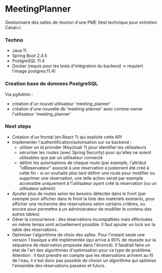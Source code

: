 # MeetingPlanner

Gestionnaire des salles de réunion d'une PME (test technique pour entretien Canal+)

### Techno

- Java 11
- Spring Boot 2.4.5
- PostgreSQL 11.4
- Docker (requis pour les tests d'intégration du backend -> requiert l'image postgres:11.4)

### Creation base de donnees PostgreSQL

Via pgAdmin :

- création d'un nouvel utilisateur 'meeting_planner'
- création d'une nouvelle db 'meeting-planner' avec comme owner l'utilisateur 'meeting_planner'

### Next steps

- Création d'un frontal (en React ?) qui exploite cette API
- Implémenter l'authentification/autorisation sur ce backend :
  - utiliser un id provider (Keycloak ?) pour identifier les utilisateurs
  - sécuriser les routes (avec Spring Security) pour qu'elles ne soient utilisables que par un utilisateur connecté
  - définir les autorisations de chaque route (par exemple, l'attribut "idReservateur" associé à une réservation a justement été créé à cette fin - si on souhaite plus tard définir une route pour modifier ou supprimer une réservation, une telle action serait par exemple accessible uniquement à l'utilisateur ayant créé la réservation (ou un utilisateur admin))
- Ajouter plus de routes selon les besoins détectés dans le front (par exemple pour afficher dans le front la liste des matériels existants, pour afficher une recherche des réservations selon certains critères, ou encore pour permettre à un administrateur de modifier le contenu des autres tables)
- Gérer la concurrence : des réservations incompatbles mais effectuées en même temps sont actuellement possible. Il faut ajouter un lock sur la table des réservations.
- Optimiser l'algorithme de choix des salles. Pour l'instant seule une version 1 basique a été implémentée (qui arrive à 90% de réussite sur la séquence de réservation proposée dans l'énoncé). Il faudrait faire un état de l'art des algorithmes d'optimisation pour ce type de problème. Attention : il faut prendre en compte que les réservations arrivent au fil de l'eau, il n'est donc pas possible de choisir un algorithme qui optimise l'ensemble des réservations passées et futurs.
